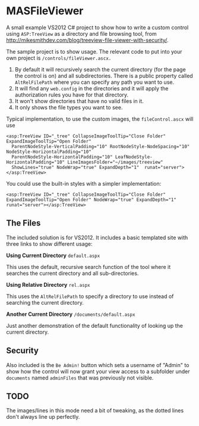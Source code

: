 MASFileViewer
=======

A small example VS2012 C# project to show how to write a custom control using `ASP:TreeView` as a directory and file browsing tool, from http://mikesmithdev.com/blog/treeview-file-viewer-with-security/.

The sample project is to show usage. The relevant code to put into your own project is `/controls/fileViewer.ascx.`

1. By default it will recursively search the current directory (for the page the control is on) and all subdirectories. There is a public property called `AltRelFilePath` where you can specify any path you want to use.
3. It will find any `web.config` in the directories and it will apply the authorization rules you have for that directory.
4. It won't show directories that have no valid files in it.
5. It only shows the file types you want to see.

Typical implementation, to use the custom images, the `fileControl.ascx` will use
```ASPX
<asp:TreeView ID="_tree" CollapseImageToolTip="Close Folder" ExpandImageToolTip="Open Folder" 
  ParentNodeStyle-VerticalPadding="10" RootNodeStyle-NodeSpacing="10" NodeStyle-HorizontalPadding="10"
  ParentNodeStyle-HorizontalPadding="10" LeafNodeStyle-HorizontalPadding="10" LineImagesFolder="~/images/treeview"
  ShowLines="true" NodeWrap="true" ExpandDepth="1"  runat="server"></asp:TreeView>
```

You could use the built-in styles with a simpler implementation:
```ASPX
<asp:TreeView ID="_tree" CollapseImageToolTip="Close Folder" ExpandImageToolTip="Open Folder" NodeWrap="true" ExpandDepth="1"  runat="server"></asp:TreeView>
```


## The Files
The included solution is for VS2012. It includes a basic templated site with three links to show different usage:

**Using Current Directory** `default.aspx`

This uses the default, recursive search function of the tool where it searches the current directory and all sub-directories.


**Using Relative Directory** `rel.aspx`

This uses the `AltRelFilePath` to specify a directory to use instead of searching the current directory.


**Another Current Directory** `/documents/default.aspx`

Just another demonstration of the default functionality of looking up the current directory.


## Security
Also included is the `Be Admin!` button which sets a username of "Admin" to show how the control will now grant your view access to a subfolder under `documents` named `adminFiles` that was previously not visible.


## TODO
The images/lines in this mode need a bit of tweaking, as the dotted lines don't always line up perfectly.
